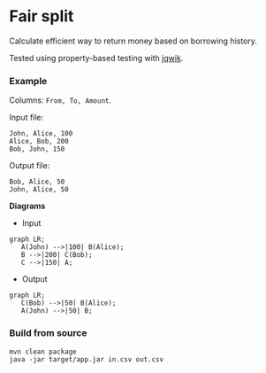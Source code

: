 # Fair split

Calculate efficient way to return money based on borrowing history.

Tested using property-based testing with [jqwik](https://github.com/jlink/jqwik).

### Example

Columns: `From, To, Amount`.

Input file:
```csv
John, Alice, 100
Alice, Bob, 200
Bob, John, 150
```

Output file:
```csv
Bob, Alice, 50
John, Alice, 50
```

**Diagrams**

- Input
```mermaid
graph LR;
   A(John) -->|100| B(Alice);
   B -->|200| C(Bob);
   C -->|150| A;
```

- Output
```mermaid
graph LR;
   C(Bob) -->|50| B(Alice);
   A(John) -->|50| B;
```

### Build from source

```shell
mvn clean package
java -jar target/app.jar in.csv out.csv
```
